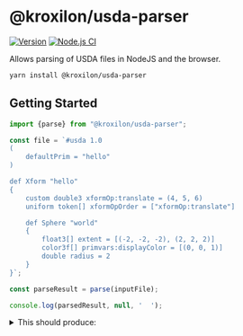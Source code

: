 <h1>@kroxilon/usda-parser</h1>

[![Version](https://img.shields.io/npm/v/@kroxilon/usda-parser?style=flat)](https://www.npmjs.com/package/@kroxilon/usda-parser)
[![Node.js CI](https://github.com/Kroxilon/usda-parser/actions/workflows/node.js.yml/badge.svg?branch=main)](https://github.com/Kroxilon/usda-parser/actions/workflows/node.js.yml)
<!-- [![Downloads](https://img.shields.io/npm/dt/@kroxilon/usda-parser.svg?style=flat)](https://www.npmjs.com/package/@kroxilon/usda-parser) -->

Allows parsing of USDA files in NodeJS and the browser.

```bash
yarn install @kroxilon/usda-parser
```

## Getting Started

```ts
import {parse} from "@kroxilon/usda-parser";

const file = `#usda 1.0
(
    defaultPrim = "hello"
)

def Xform "hello"
{
    custom double3 xformOp:translate = (4, 5, 6)
    uniform token[] xformOpOrder = ["xformOp:translate"]

    def Sphere "world"
    {
        float3[] extent = [(-2, -2, -2), (2, 2, 2)]
        color3f[] primvars:displayColor = [(0, 0, 1)]
        double radius = 2
    }
}`;

const parseResult = parse(inputFile);

console.log(parsedResult, null, '  ');

```

<details>
<summary>
This should produce:
</summary>

```json
{
  "version": 1,
  "descriptor": {
    "description": null,
    "assignments": [
      {
        "type": "assignment",
        "keyword": null,
        "identifier": "defaultPrim",
        "value": "hello"
      }
    ]
  },
  "statements": [
    {
      "type": "definition",
      "subType": "def",
      "defType": "Xform",
      "name": "hello",
      "args": [],
      "statements": [
        {
          "type": "declaration",
          "keyword": "custom",
          "defineType": "double3",
          "reference": "xformOp:translate",
          "value": [
            4,
            5,
            6
          ],
          "descriptor": null
        },
        {
          "type": "declaration",
          "keyword": "uniform",
          "defineType": "token[]",
          "reference": "xformOpOrder",
          "value": [
            "xformOp:translate"
          ],
          "descriptor": null
        },
        {
          "type": "definition",
          "subType": "def",
          "defType": "Sphere",
          "name": "world",
          "args": [],
          "statements": [
            {
              "type": "declaration",
              "keyword": null,
              "defineType": "float3[]",
              "reference": "extent",
              "value": [
                [
                  -2,
                  -2,
                  -2
                ],
                [
                  2,
                  2,
                  2
                ]
              ],
              "descriptor": null
            },
            {
              "type": "declaration",
              "keyword": null,
              "defineType": "color3f[]",
              "reference": "primvars:displayColor",
              "value": [
                [
                  0,
                  0,
                  1
                ]
              ],
              "descriptor": null
            },
            {
              "type": "declaration",
              "keyword": null,
              "defineType": "double",
              "reference": "radius",
              "value": 2,
              "descriptor": null
            }
          ]
        }
      ]
    }
  ]
}
```
</details>
